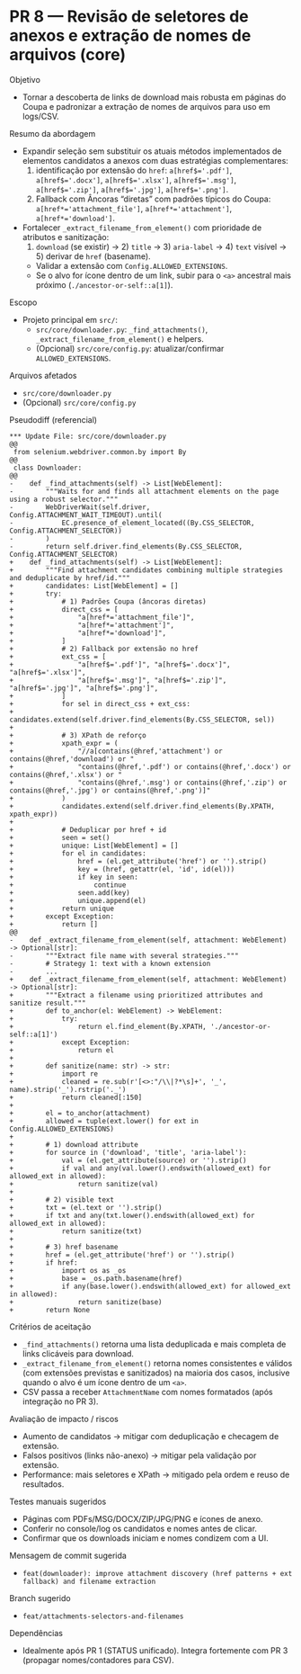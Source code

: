 # PR 8 — Revisão de seletores de anexos e extração de nomes de arquivos (core)

Objetivo
- Tornar a descoberta de links de download mais robusta em páginas do Coupa e padronizar a extração de nomes de arquivos para uso em logs/CSV.

Resumo da abordagem
- Expandir seleção sem substituir os atuais métodos implementados de elementos candidatos a anexos com duas estratégias complementares:
  1) identificação por extensão do `href`: `a[href$='.pdf']`, `a[href$='.docx']`, `a[href$='.xlsx']`, `a[href$='.msg']`, `a[href$='.zip']`, `a[href$='.jpg']`, `a[href$='.png']`.
  1) Fallback com Âncoras “diretas” com padrões típicos do Coupa: `a[href*='attachment_file']`, `a[href*='attachment']`, `a[href*='download']`.
- Fortalecer `_extract_filename_from_element()` com prioridade de atributos e sanitização:
  1) `download` (se existir) → 2) `title` → 3) `aria-label` → 4) `text` visível → 5) derivar de `href` (basename).
  - Validar a extensão com `Config.ALLOWED_EXTENSIONS`.
  - Se o alvo for ícone dentro de um link, subir para o `<a>` ancestral mais próximo (`./ancestor-or-self::a[1]`).

Escopo
- Projeto principal em `src/`:
  - `src/core/downloader.py`: `_find_attachments()`, `_extract_filename_from_element()` e helpers.
  - (Opcional) `src/core/config.py`: atualizar/confirmar `ALLOWED_EXTENSIONS`.

Arquivos afetados
- `src/core/downloader.py`
- (Opcional) `src/core/config.py`

Pseudodiff (referencial)
```
*** Update File: src/core/downloader.py
@@
 from selenium.webdriver.common.by import By
@@
 class Downloader:
@@
-    def _find_attachments(self) -> List[WebElement]:
-        """Waits for and finds all attachment elements on the page using a robust selector."""
-        WebDriverWait(self.driver, Config.ATTACHMENT_WAIT_TIMEOUT).until(
-            EC.presence_of_element_located((By.CSS_SELECTOR, Config.ATTACHMENT_SELECTOR))
-        )
-        return self.driver.find_elements(By.CSS_SELECTOR, Config.ATTACHMENT_SELECTOR)
+    def _find_attachments(self) -> List[WebElement]:
+        """Find attachment candidates combining multiple strategies and deduplicate by href/id."""
+        candidates: List[WebElement] = []
+        try:
+            # 1) Padrões Coupa (âncoras diretas)
+            direct_css = [
+                "a[href*='attachment_file']",
+                "a[href*='attachment']",
+                "a[href*='download']",
+            ]
+            # 2) Fallback por extensão no href
+            ext_css = [
+                "a[href$='.pdf']", "a[href$='.docx']", "a[href$='.xlsx']",
+                "a[href$='.msg']", "a[href$='.zip']", "a[href$='.jpg']", "a[href$='.png']",
+            ]
+            for sel in direct_css + ext_css:
+                candidates.extend(self.driver.find_elements(By.CSS_SELECTOR, sel))
+
+            # 3) XPath de reforço
+            xpath_expr = (
+                "//a[contains(@href,'attachment') or contains(@href,'download') or "
+                "contains(@href,'.pdf') or contains(@href,'.docx') or contains(@href,'.xlsx') or "
+                "contains(@href,'.msg') or contains(@href,'.zip') or contains(@href,'.jpg') or contains(@href,'.png')]"
+            )
+            candidates.extend(self.driver.find_elements(By.XPATH, xpath_expr))
+
+            # Deduplicar por href + id
+            seen = set()
+            unique: List[WebElement] = []
+            for el in candidates:
+                href = (el.get_attribute('href') or '').strip()
+                key = (href, getattr(el, 'id', id(el)))
+                if key in seen:
+                    continue
+                seen.add(key)
+                unique.append(el)
+            return unique
+        except Exception:
+            return []
@@
-    def _extract_filename_from_element(self, attachment: WebElement) -> Optional[str]:
-        """Extract file name with several strategies."""
-        # Strategy 1: text with a known extension
-        ...
+    def _extract_filename_from_element(self, attachment: WebElement) -> Optional[str]:
+        """Extract a filename using prioritized attributes and sanitize result."""
+        def to_anchor(el: WebElement) -> WebElement:
+            try:
+                return el.find_element(By.XPATH, './ancestor-or-self::a[1]')
+            except Exception:
+                return el
+
+        def sanitize(name: str) -> str:
+            import re
+            cleaned = re.sub(r'[<>:"/\\|?*\s]+', '_', name).strip('_').rstrip('._')
+            return cleaned[:150]
+
+        el = to_anchor(attachment)
+        allowed = tuple(ext.lower() for ext in Config.ALLOWED_EXTENSIONS)
+
+        # 1) download attribute
+        for source in ('download', 'title', 'aria-label'):
+            val = (el.get_attribute(source) or '').strip()
+            if val and any(val.lower().endswith(allowed_ext) for allowed_ext in allowed):
+                return sanitize(val)
+
+        # 2) visible text
+        txt = (el.text or '').strip()
+        if txt and any(txt.lower().endswith(allowed_ext) for allowed_ext in allowed):
+            return sanitize(txt)
+
+        # 3) href basename
+        href = (el.get_attribute('href') or '').strip()
+        if href:
+            import os as _os
+            base = _os.path.basename(href)
+            if any(base.lower().endswith(allowed_ext) for allowed_ext in allowed):
+                return sanitize(base)
+        return None
```

Critérios de aceitação
- `_find_attachments()` retorna uma lista deduplicada e mais completa de links clicáveis para download.
- `_extract_filename_from_element()` retorna nomes consistentes e válidos (com extensões previstas e sanitizados) na maioria dos casos, inclusive quando o alvo é um ícone dentro de um `<a>`.
- CSV passa a receber `AttachmentName` com nomes formatados (após integração no PR 3).

Avaliação de impacto / riscos
- Aumento de candidatos → mitigar com deduplicação e checagem de extensão.
- Falsos positivos (links não-anexo) → mitigar pela validação por extensão.
- Performance: mais seletores e XPath → mitigado pela ordem e reuso de resultados.

Testes manuais sugeridos
- Páginas com PDFs/MSG/DOCX/ZIP/JPG/PNG e ícones de anexo.
- Conferir no console/log os candidatos e nomes antes de clicar.
- Confirmar que os downloads iniciam e nomes condizem com a UI.

Mensagem de commit sugerida
- `feat(downloader): improve attachment discovery (href patterns + ext fallback) and filename extraction`

Branch sugerido
- `feat/attachments-selectors-and-filenames`

Dependências
- Idealmente após PR 1 (STATUS unificado). Integra fortemente com PR 3 (propagar nomes/contadores para CSV).

